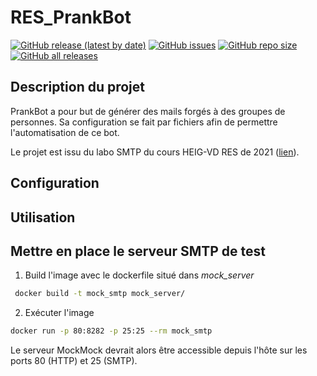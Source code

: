 # RES_PrankBot

[![GitHub release (latest by date)](https://img.shields.io/github/v/release/david-pellissier/RES_PrankBot)](releases/latest)
[![GitHub issues](https://img.shields.io/github/issues-raw/david-pellissier/RES_PrankBot)](issues)
[![GitHub repo size](https://img.shields.io/github/repo-size/david-pellissier/RES_PrankBot)](#)
[![GitHub all releases](https://img.shields.io/github/downloads/david-pellissier/RES_PrankBot/total)](releases/latest)

## Description du projet

PrankBot a pour but de générer des mails forgés à des groupes de personnes. Sa configuration se fait par fichiers afin de permettre l'automatisation de ce bot.

Le projet est issu du labo SMTP du cours HEIG-VD RES de 2021 ([lien](https://github.com/SoftEng-HEIGVD/Teaching-HEIGVD-RES-2021-Labo-SMTP)).

## Configuration

## Utilisation

## Mettre en place le serveur SMTP de test

1. Build l'image avec le dockerfile situé dans *mock_server*

```sh
 docker build -t mock_smtp mock_server/
```

2. Exécuter l'image

```sh
docker run -p 80:8282 -p 25:25 --rm mock_smtp
```

Le serveur MockMock devrait alors être accessible depuis l'hôte sur les ports 80 (HTTP) et 25 (SMTP).
